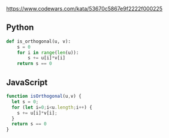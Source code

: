 https://www.codewars.com/kata/53670c5867e9f2222f000225

## Python
```python
def is_orthogonal(u, v):
    s = 0
    for i in range(len(u)):
        s += u[i]*v[i]
    return s == 0
```

## JavaScript
```js
function isOrthogonal(u,v) {
  let s = 0;
  for (let i=0;i<u.length;i++) {
    s += u[i]*v[i];
  }
  return s == 0
}
```